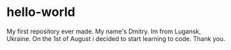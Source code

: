 # hello-world
My first repository ever made.
My name's Dmitry. Im from Lugansk, Ukraine. On the 1st of August i decided to start learning to code. Thank you.
